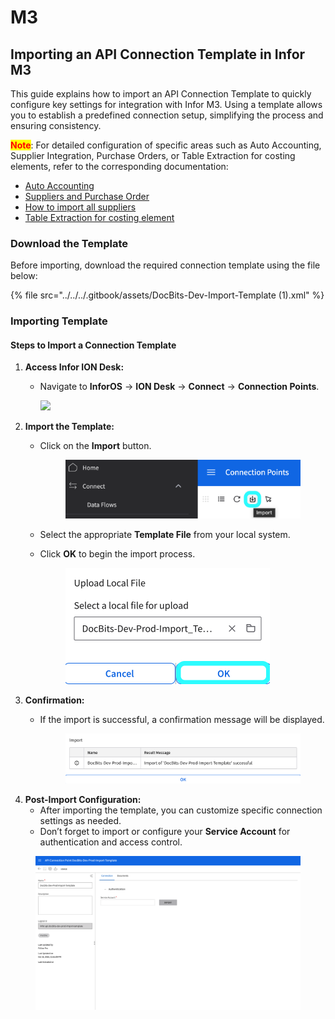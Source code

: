 # M3

## Importing an API Connection Template in Infor M3

This guide explains how to import an API Connection Template to quickly configure key settings for integration with Infor M3. Using a template allows you to establish a predefined connection setup, simplifying the process and ensuring consistency.

<mark style="color:red;">**Note**</mark>: For detailed configuration of specific areas such as Auto Accounting, Supplier Integration, Purchase Orders, or Table Extraction for costing elements, refer to the corresponding documentation:

* [Auto Accounting](auto-accounting.md)
* [Suppliers and Purchase Order](suppliers-and-purchase-orders.md)
* [How to import all suppliers](how-to-import-all-suppliers.md)
* [Table Extraction for costing element](table-extraction-for-costing-element.md)

### **Download the Template**

Before importing, download the required connection template using the file below:

{% file src="../../../.gitbook/assets/DocBits-Dev-Import-Template (1).xml" %}

### Importing Template

#### Steps to Import a Connection Template

1. **Access Infor ION Desk:**
   *   Navigate to **InforOS** → **ION Desk** → **Connect** → **Connection Points**.

       ![](https://lh7-us.googleusercontent.com/ySRjNzMXFzwSOYKx9hnlKLPHPuXpmfTvRADBfV6cpT8ajiEUbS4oXpd9InhXG09mHLakhqBTJMH4yQJNG5z9RXmbAjh8YbuGhxnXSeooIH_r3RAGOvJE6Ok67ST_272zFfhB_TTFYg3b-NwFq0CAv2o)
2. **Import the Template:**
   *   Click on the **Import** button.

       <figure><img src="../../../.gitbook/assets/m3_import_2.png" alt=""><figcaption></figcaption></figure>
   * Select the appropriate **Template File** from your local system.
   *   Click **OK** to begin the import process.

       <figure><img src="../../../.gitbook/assets/m3_import_3.png" alt="" width="327"><figcaption></figcaption></figure>
3. **Confirmation:**
   *   If the import is successful, a confirmation message will be displayed.

       <figure><img src="../../../.gitbook/assets/m3_import_4.png" alt=""><figcaption></figcaption></figure>
4. **Post-Import Configuration:**
   * After importing the template, you can customize specific connection settings as needed.
   * Don’t forget to import or configure your **Service Account** for authentication and access control.

<figure><img src="../../../.gitbook/assets/m3_import_5.png" alt=""><figcaption></figcaption></figure>

